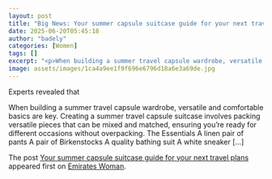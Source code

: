 ```yaml
---
layout: post
title: "Big News: Your summer capsule suitcase guide for your next travel plans"
date: 2025-06-20T05:45:18
author: "badely"
categories: [Women]
tags: []
excerpt: "<p>When building a summer travel capsule wardrobe, versatile and comfortable basics are key. Creating a summer travel capsule suitcase involves packin"
image: assets/images/1ca4a9ee1f9f696e6796d18a6e3a69de.jpg
---
```


Experts revealed that <p>When building a summer travel capsule wardrobe, versatile and comfortable basics are key. Creating a summer travel capsule suitcase involves packing versatile pieces that can be mixed and matched, ensuring you’re ready for different occasions without overpacking. The Essentials A linen pair of pants A pair of Birkenstocks A quality bathing suit A white sneaker [&#8230;]</p>
<p>The post <a href="https://emirateswoman.com/your-summer-capsule-suitcase-guide-for-your-next-travel-plans/" rel="nofollow">Your summer capsule suitcase guide for your next travel plans</a> appeared first on <a href="https://emirateswoman.com" rel="nofollow">Emirates Woman</a>.</p>


